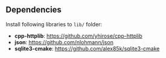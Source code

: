 ## Dependencies

Install following libraries to `lib/` folder:
* **cpp-httplib**: https://github.com/yhirose/cpp-httplib
* **json**: https://github.com/nlohmann/json
* **sqlite3-cmake**: https://github.com/alex85k/sqlite3-cmake